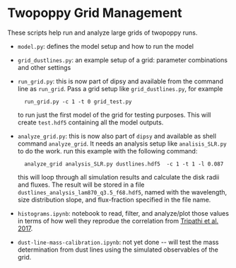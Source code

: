 # Twopoppy Grid Management

These scripts help run and analyze large grids of twopoppy runs.

- `model.py`: defines the model setup and how to run the model
- `grid_dustlines.py`: an example setup of a grid: parameter combinations and other settings
- `run_grid.py`: this is now part of dipsy and available from the command line as `run_grid`. Pass a grid setup like `grid_dustlines.py`, for example

        run_grid.py -c 1 -t 0 grid_test.py

    to run just the first model of the grid for testing purposes. This will create `test.hdf5` containing all the model outputs.

- `analyze_grid.py`: this is now also part of `dipsy` and available as shell command `analyze_grid`. It needs an analysis setup like `analisis_SLR.py` to do the work. run this example with the following command:

        analyze_grid analysis_SLR.py dustlines.hdf5  -c 1 -t 1 -l 0.087

    this will loop through all simulation results and calculate the disk radii and fluxes. The result will be stored in a file `dustlines_analysis_lam870_q3.5_f68.hdf5`, named with the wavelength, size distribution slope, and flux-fraction specified in the file name.

- `histograms.ipynb`: notebook to read, filter, and analyze/plot those values in terms of how well they reprodue the correlation from [Tripathi et al. 2017](https://doi.org/10.3847/1538-4357/aa7c62).

- `dust-line-mass-calibration.ipynb`: not yet done -- will test the mass determination from dust lines using the simulated observables of the grid.
    
